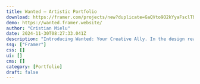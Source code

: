 ```yaml
---
title: Wanted — Artistic Portfolio
download: https://framer.com/projects/new?duplicate=GaQVto9O2kYyaFsclTbl&via=cristianmielu&duplicateType=siteTemplate
demo: https://wanted.framer.website/
author: "Cristian Mielu"
date: 2024-11-30T08:27:33.041Z
description: "Introducing Wanted: Your Creative Ally. In the design realm, Wanted steps up as your reliable partner, enriching your artistic journey. Explore a four-page template featuring Home, Acts Committed Pages (CMS), 404, and Licensing."
ssg: ["Framer"]
css: []
ui: []
cms: []
category: [Portfolio]
draft: false
---
```


